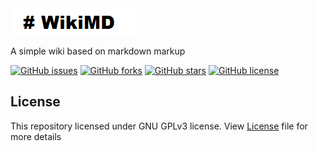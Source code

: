
<img src="./static/wikimd.png"/>

A simple wiki based on markdown markup

[![GitHub issues](https://img.shields.io/github/issues/yosa12978/WikiMD)](https://github.com/yosa12978/WikiMD/issues)
[![GitHub forks](https://img.shields.io/github/forks/yosa12978/WikiMD)](https://github.com/yosa12978/WikiMD/network)
[![GitHub stars](https://img.shields.io/github/stars/yosa12978/WikiMD)](https://github.com/yosa12978/WikiMD/stargazers)
[![GitHub license](https://img.shields.io/github/license/yosa12978/WikiMD)](https://github.com/yosa12978/WikiMD)

## License

This repository licensed under GNU GPLv3 license. View [License](LICENSE) file for more details